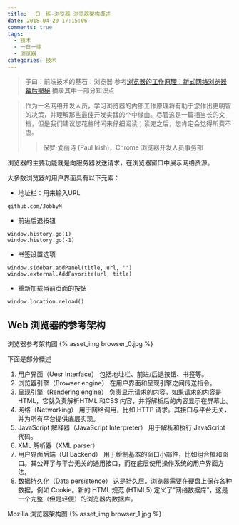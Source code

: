```yaml
---
title: 一日一练-浏览器 浏览器架构概述
date: 2018-04-20 17:15:06
comments: true
tags:
  - 技术
  - 一日一练
  - 浏览器
categories: 技术
---
```


> 子曰：前端技术的基石：浏览器
> 参考[浏览器的工作原理：新式网络浏览器幕后揭秘](https://www.html5rocks.com/zh/tutorials/internals/howbrowserswork/) 摘录其中一部分知识点

> 作为一名网络开发人员，学习浏览器的内部工作原理将有助于您作出更明智的决策，并理解那些最佳开发实践的个中缘由。尽管这是一篇相当长的文档，但是我们建议您花些时间来仔细阅读；读完之后，您肯定会觉得所费不虚。
>> 保罗·爱丽诗 (Paul Irish)，Chrome 浏览器开发人员事务部

浏览器的主要功能就是向服务器发送请求，在浏览器窗口中展示网络资源。

大多数浏览器的用户界面具有以下元素：
* 地址栏：用来输入URL
```
github.com/JobbyM
```
* 前进后退按钮
```
window.history.go(1)
window.history.go(-1)
```
* 书签设置选项
```
window.sidebar.addPanel(title, url, '')
window.external.AddFavorite(url, title)
```
* 重新加载当前页面的按钮  
```
window.location.reload()
```

## Web 浏览器的参考架构

浏览器参考架构图
{% asset_img browser_0.jpg %}

下面是部分概述
1. 用户界面（Uesr Interface）
  包括地址栏、前进/后退按钮、书签等。
2. 浏览器引擎（Browser engine）
  在用户界面和呈现引擎之间传送指令。
3. 呈现引擎（Rendering engine）
  负责显示请求的内容。如果请求的内容是HTML，它就负责解析HTML 和CSS 内容，并将解析后的内容显示在屏幕上。
4. 网络（Networking）
  用于网络调用，比如 HTTP 请求。其接口与平台无关，并为所有平台提供底层实现。
5. JavaScript 解释器（JavaScript Interpreter）
  用于解析和执行 JavaScript 代码。
6. XML 解析器（XML parser）
6. 用户界面后端（UI Backend）
  用于绘制基本的窗口小部件，比如组合框和窗口。其公开了与平台无关的通用接口，而在底层使用操作系统的用户界面方法。
7. 数据持久化（Data persistence）
  这是持久层。浏览器需要在硬盘上保存各种数据，例如 Cookie。新的 HTML 规范 (HTML5) 定义了“网络数据库”，这是一个完整（但是轻便）的浏览器内数据库。

Mozilla 浏览器架构图
{% asset_img browser_1.jpg %}
